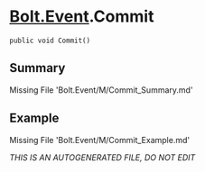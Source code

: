 # [Bolt.Event](Types/Bolt.Event.md).Commit
`public void Commit()`
## Summary
Missing File 'Bolt.Event/M/Commit_Summary.md'
## Example
Missing File 'Bolt.Event/M/Commit_Example.md'

*THIS IS AN AUTOGENERATED FILE, DO NOT EDIT*
